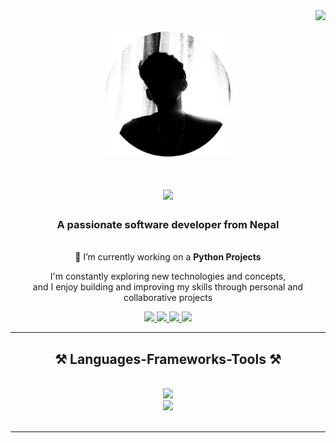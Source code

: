 <img align="right" src="https://visitcount.itsvg.in/api?id=kushal1o1&icon=5&color=1&pretty=true" />

<br/>
<br />
<div align="center">
  <img height="200" src="./shadowMe.png"  />
</div>

<h1 align="center">
    <img src="https://readme-typing-svg.herokuapp.com/?font=Righteous&size=35&center=true&vCenter=true&width=500&height=70&duration=4000&lines=Hi+There!+👋;+I'm+Kushal+Baral!;" />
</h1>

<h3 align="center">A passionate software developer  from Nepal</h3>

<br/>

<div align="center">
 🔭 I’m currently working on  a <strong>Python Projects</strong>
 
I'm  constantly exploring new technologies and concepts,        
and I enjoy building and improving my skills through  personal and collaborative projects


 
 </div>
 
<div align="center"> 
  <a href="mailto:share.kushal1o1@gmail.com">
    <img src="https://img.shields.io/badge/Gmail-333333?style=for-the-badge&logo=gmail&logoColor=red" />
  </a>
      <a href="https://twitter.com/kushal1o1" target="_blank">
    <img src="https://img.shields.io/badge/Twitter-1DA1F2?style=for-the-badge&logo=twitter&logoColor=white" target="_blank" />
  </a>
  <a href="https://linkedin.com/in/kushalbaral" target="_blank">
    <img src="https://img.shields.io/badge/LinkedIn-0077B5?style=for-the-badge&logo=linkedin&logoColor=white" target="_blank" />
  </a>
  <a href="https://kusal.vercel.app" target="_blank">
     <img src="https://img.shields.io/badge/Portfolio-FF5722?style=for-the-badge&logo=todoist&logoColor=white" target="_blank" />
  </a>
</div>

 <hr/>
 
<h2 align="center">⚒️ Languages-Frameworks-Tools ⚒️</h2>
<br/>
<div align="center">
    <img src="https://skillicons.dev/icons?i=python,javascript,django,java,mysql,node" /><br>
    <img src="https://skillicons.dev/icons?i=docker,react,bootstrap,html,css,vscode,github,figma,tailwind,git,notion" />

</div>

<br/>

<hr/>
